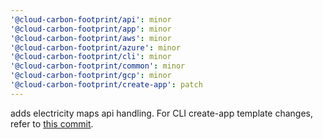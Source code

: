 ```yaml
---
'@cloud-carbon-footprint/api': minor
'@cloud-carbon-footprint/app': minor
'@cloud-carbon-footprint/aws': minor
'@cloud-carbon-footprint/azure': minor
'@cloud-carbon-footprint/cli': minor
'@cloud-carbon-footprint/common': minor
'@cloud-carbon-footprint/gcp': minor
'@cloud-carbon-footprint/create-app': patch
---
```


adds electricity maps api handling. For CLI create-app template changes, refer to [this commit](https://github.com/cloud-carbon-footprint/cloud-carbon-footprint/commit/2749723c00343865c7453fea29609ea6dad4b5e9).
